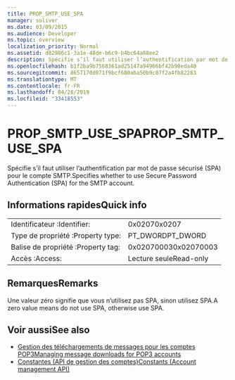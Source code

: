 ```yaml
---
title: PROP_SMTP_USE_SPA
manager: soliver
ms.date: 03/09/2015
ms.audience: Developer
ms.topic: overview
localization_priority: Normal
ms.assetid: d82986c1-3a1e-48de-b6c9-b4bc64a88ee2
description: Spécifie s’il faut utiliser l’authentification par mot de passe sécurisé (SPA) pour le compte SMTP.
ms.openlocfilehash: b1f2ba9b7568361ad25147a94966bf42b98eda40
ms.sourcegitcommit: 8657170d071f9bcf680aba50b9c07f2a4fb82283
ms.translationtype: MT
ms.contentlocale: fr-FR
ms.lasthandoff: 04/28/2019
ms.locfileid: "33418553"
---
```

# <a name="prop_smtp_use_spa"></a><span data-ttu-id="2d0c6-103">PROP_SMTP_USE_SPA</span><span class="sxs-lookup"><span data-stu-id="2d0c6-103">PROP_SMTP_USE_SPA</span></span>

<span data-ttu-id="2d0c6-104">Spécifie s’il faut utiliser l’authentification par mot de passe sécurisé (SPA) pour le compte SMTP.</span><span class="sxs-lookup"><span data-stu-id="2d0c6-104">Specifies whether to use Secure Password Authentication (SPA) for the SMTP account.</span></span>
  
## <a name="quick-info"></a><span data-ttu-id="2d0c6-105">Informations rapides</span><span class="sxs-lookup"><span data-stu-id="2d0c6-105">Quick info</span></span>

|||
|:-----|:-----|
|<span data-ttu-id="2d0c6-106">Identificateur :</span><span class="sxs-lookup"><span data-stu-id="2d0c6-106">Identifier:</span></span>  <br/> |<span data-ttu-id="2d0c6-107">0x0207</span><span class="sxs-lookup"><span data-stu-id="2d0c6-107">0x0207</span></span>  <br/> |
|<span data-ttu-id="2d0c6-108">Type de propriété :</span><span class="sxs-lookup"><span data-stu-id="2d0c6-108">Property type:</span></span>  <br/> |<span data-ttu-id="2d0c6-109">PT_DWORD</span><span class="sxs-lookup"><span data-stu-id="2d0c6-109">PT_DWORD</span></span>  <br/> |
|<span data-ttu-id="2d0c6-110">Balise de propriété :</span><span class="sxs-lookup"><span data-stu-id="2d0c6-110">Property tag:</span></span>  <br/> |<span data-ttu-id="2d0c6-111">0x02070003</span><span class="sxs-lookup"><span data-stu-id="2d0c6-111">0x02070003</span></span>  <br/> |
|<span data-ttu-id="2d0c6-112">Accès :</span><span class="sxs-lookup"><span data-stu-id="2d0c6-112">Access:</span></span>  <br/> |<span data-ttu-id="2d0c6-113">Lecture seule</span><span class="sxs-lookup"><span data-stu-id="2d0c6-113">Read-only</span></span>  <br/> |
   
## <a name="remarks"></a><span data-ttu-id="2d0c6-114">Remarques</span><span class="sxs-lookup"><span data-stu-id="2d0c6-114">Remarks</span></span>

<span data-ttu-id="2d0c6-115">Une valeur zéro signifie que vous n’utilisez pas SPA, sinon utilisez SPA.</span><span class="sxs-lookup"><span data-stu-id="2d0c6-115">A zero value means do not use SPA, otherwise use SPA.</span></span>
  
## <a name="see-also"></a><span data-ttu-id="2d0c6-116">Voir aussi</span><span class="sxs-lookup"><span data-stu-id="2d0c6-116">See also</span></span>

- [<span data-ttu-id="2d0c6-117">Gestion des téléchargements de messages pour les comptes POP3</span><span class="sxs-lookup"><span data-stu-id="2d0c6-117">Managing message downloads for POP3 accounts</span></span>](managing-message-downloads-for-pop3-accounts.md)
- [<span data-ttu-id="2d0c6-118">Constantes (API de gestion des comptes)</span><span class="sxs-lookup"><span data-stu-id="2d0c6-118">Constants (Account management API)</span></span>](constants-account-management-api.md)

